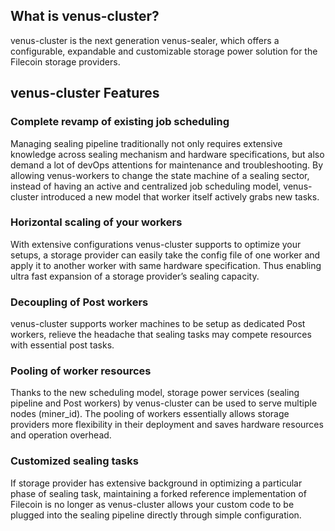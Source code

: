 ## What is venus-cluster?

venus-cluster is the next generation venus-sealer, which offers a configurable, expandable and customizable storage power solution for the Filecoin storage providers.  

## venus-cluster Features

### Complete revamp of existing job scheduling

Managing sealing pipeline traditionally not only requires extensive knowledge across sealing mechanism and hardware specifications, but also demand a lot of devOps attentions for maintenance and troubleshooting. By allowing venus-workers to change the state machine of a sealing sector, instead of having an active and centralized job scheduling model, venus-cluster introduced a new model that worker itself actively grabs new tasks.

### Horizontal scaling of your workers

With extensive configurations venus-cluster supports to optimize your setups, a storage provider can easily take the config file of one worker and apply it to another worker with same hardware specification. Thus enabling ultra fast expansion of a storage provider’s sealing capacity. 

### Decoupling of Post workers

venus-cluster supports worker machines to be setup as dedicated Post workers, relieve the headache that sealing tasks may compete resources with essential post tasks. 

### Pooling of worker resources

Thanks to the new scheduling model, storage power services (sealing pipeline and Post workers) by venus-cluster can be used to serve multiple nodes (miner_id). The pooling of workers essentially allows storage providers more flexibility in their deployment and saves hardware resources and operation overhead.

### Customized sealing tasks

If storage provider has extensive background in optimizing a particular phase of sealing task, maintaining a forked reference implementation of Filecoin is no longer as venus-cluster allows your custom code to be plugged into the sealing pipeline directly through simple configuration. 
